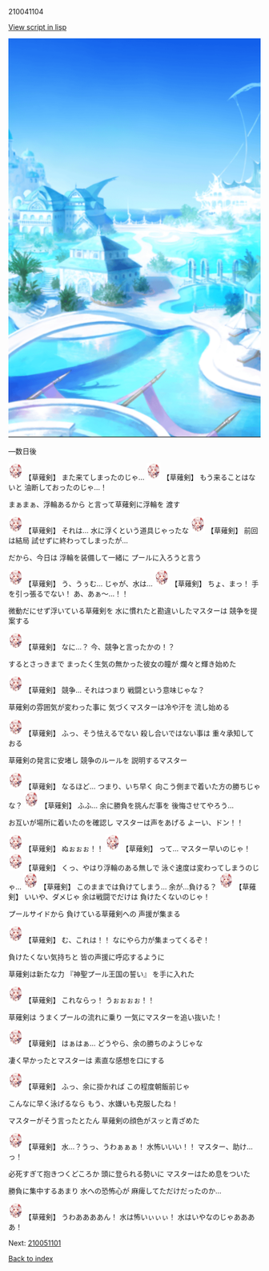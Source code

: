 210041104

[View script in lisp](../scripts/210041104.txt)

![sea_resort_day.png](../images/backgrounds/sea_resort_day.png)

―数日後

<img src="../images/units/2100411.png" alt="2100411.png" height="34"/>
【草薙剣】
また来てしまったのじゃ…

<img src="../images/units/2100411.png" alt="2100411.png" height="34"/>
【草薙剣】
もう来ることはないと
油断しておったのじゃ…！

まぁまぁ、浮輪あるから
と言って草薙剣に浮輪を
渡す

<img src="../images/units/2100411.png" alt="2100411.png" height="34"/>
【草薙剣】
それは…
水に浮くという道具じゃったな

<img src="../images/units/2100411.png" alt="2100411.png" height="34"/>
【草薙剣】
前回は結局
試せずに終わってしまったが…

だから、今日は
浮輪を装備して一緒に
プールに入ろうと言う

<img src="../images/units/2100411.png" alt="2100411.png" height="34"/>
【草薙剣】
う、うぅむ…
じゃが、水は…

<img src="../images/units/2100411.png" alt="2100411.png" height="34"/>
【草薙剣】
ちょ、まっ！
手を引っ張るでない！
あ、あぁ～…！！

微動だにせず浮いている草薙剣を
水に慣れたと勘違いしたマスターは
競争を提案する

<img src="../images/units/2100411.png" alt="2100411.png" height="34"/>
【草薙剣】
なに…？
今、競争と言ったかの！？

するとさっきまで
まったく生気の無かった彼女の瞳が
爛々と輝き始めた

<img src="../images/units/2100411.png" alt="2100411.png" height="34"/>
【草薙剣】
競争…
それはつまり
戦闘という意味じゃな？

草薙剣の雰囲気が変わった事に
気づくマスターは冷や汗を
流し始める

<img src="../images/units/2100411.png" alt="2100411.png" height="34"/>
【草薙剣】
ふっ、そう怯えるでない
殺し合いではない事は
重々承知しておる

草薙剣の発言に安堵し
競争のルールを
説明するマスター

<img src="../images/units/2100411.png" alt="2100411.png" height="34"/>
【草薙剣】
なるほど…
つまり、いち早く
向こう側まで着いた方の勝ちじゃな？

<img src="../images/units/2100411.png" alt="2100411.png" height="34"/>
【草薙剣】
ふふ…
余に勝負を挑んだ事を
後悔させてやろう…

お互いが場所に着いたのを確認し
マスターは声をあげる
よーい、ドン！！

<img src="../images/units/2100411.png" alt="2100411.png" height="34"/>
【草薙剣】
ぬぉぉぉ！！

<img src="../images/units/2100411.png" alt="2100411.png" height="34"/>
【草薙剣】
って…
マスター早いのじゃ！

<img src="../images/units/2100411.png" alt="2100411.png" height="34"/>
【草薙剣】
くっ、やはり浮輪のある無しで
泳ぐ速度は変わってしまうのじゃ…

<img src="../images/units/2100411.png" alt="2100411.png" height="34"/>
【草薙剣】
このままでは負けてしまう…
余が…負ける？

<img src="../images/units/2100411.png" alt="2100411.png" height="34"/>
【草薙剣】
いいや、ダメじゃ
余は戦闘でだけは
負けたくないのじゃ！

プールサイドから
負けている草薙剣への
声援が集まる

<img src="../images/units/2100411.png" alt="2100411.png" height="34"/>
【草薙剣】
む、これは！！
なにやら力が集まってくるぞ！

負けたくない気持ちと
皆の声援に呼応するように

草薙剣は新たな力
『神聖プール王国の誓い』
を手に入れた

<img src="../images/units/2100411.png" alt="2100411.png" height="34"/>
【草薙剣】
これならっ！
うぉぉぉぉ！！

草薙剣は
うまくプールの流れに乗り
一気にマスターを追い抜いた！

<img src="../images/units/2100411.png" alt="2100411.png" height="34"/>
【草薙剣】
はぁはぁ…
どうやら、余の勝ちのようじゃな

凄く早かったとマスターは
素直な感想を口にする

<img src="../images/units/2100411.png" alt="2100411.png" height="34"/>
【草薙剣】
ふっ、余に掛かれば
この程度朝飯前じゃ

こんなに早く泳げるなら
もう、水嫌いも克服したね！

マスターがそう言ったとたん
草薙剣の顔色がスッと青ざめた

<img src="../images/units/2100411.png" alt="2100411.png" height="34"/>
【草薙剣】
水…？うっ、うわぁぁぁ！
水怖いいい！！
マスター、助け…っ！

必死すぎて抱きつくどころか
頭に登られる勢いに
マスターはため息をついた

勝負に集中するあまり
水への恐怖心が
麻痺してただけだったのか…

<img src="../images/units/2100411.png" alt="2100411.png" height="34"/>
【草薙剣】
うわああああん！
水は怖いぃぃぃ！
水はいやなのじゃああああ！


Next: [210051101](210051101.md)

[Back to index](index.md)
